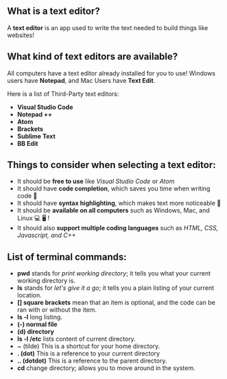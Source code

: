 ## What is a text editor?

A **text editor** is an app used to write the text needed to build things like websites!

## What kind of text editors are available?

All computers have a text editor already installed for you to use!
Windows users have **Notepad**, and Mac Users have **Text Edit**.

Here is a list of Third-Party text editors:

* **Visual Studio Code** 
* **Notepad ++**
* **Atom**
* **Brackets**
* **Sublime Text**
* **BB Edit**

## Things to consider when selecting a text editor:

* It should be **free to use** like _Visual Studio Code_ or _Atom_
* It should have **code completion**, which saves you time when writing code 🙂
* It should have **syntax highlighting**, which makes text more noticeable 🌈
* It should be **available on all computers** such as Windows, Mac, and Linux 💻 🖥️ !
* It should also **support multiple coding languages** such as _HTML, CSS, Javascript, and C++_

## List of terminal commands: 
* **pwd** stands for _print working directory_; it tells you what your current working directory is.
* **ls** stands for _let's give it a go_; it tells you a plain listing of your current location. 
* **[] square brackets** mean that an item is optional, and the code can be ran with or without the item.
* **ls -l** long listing.
* **(-) normal file**
* **(d) directory**
* **ls -l /etc** lists content of current directory.
* ~ (tilde) This is a shortcut for your home directory.
* **. (dot)** This is a reference to your current directory
* **.. (dotdot)** This is a reference to the parent directory.
* **cd** change directory; allows you to move around in the system.
